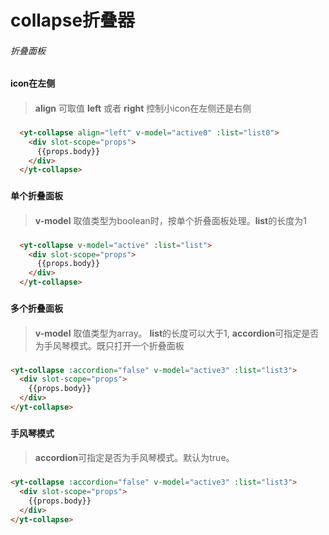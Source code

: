 # collapse折叠器
###### 折叠面板
###
#### icon在左侧
####
> **align** 可取值 **left** 或者 **right** 控制小icon在左侧还是右侧
###
```html
  <yt-collapse align="left" v-model="active0" :list="list0">
    <div slot-scope="props">
      {{props.body}}
    </div>
  </yt-collapse>
```
###
#### 单个折叠面板
####
> **v-model** 取值类型为boolean时，按单个折叠面板处理。**list**的长度为1
###
```html
  <yt-collapse v-model="active" :list="list">
    <div slot-scope="props">
      {{props.body}}
    </div>
  </yt-collapse>
```
###
#### 多个折叠面板
####
> **v-model** 取值类型为array。 **list**的长度可以大于1,
> **accordion**可指定是否为手风琴模式。既只打开一个折叠面板
###
```html
<yt-collapse :accordion="false" v-model="active3" :list="list3">
  <div slot-scope="props">
    {{props.body}}
  </div>
</yt-collapse>
```
###
#### 手风琴模式
####
> **accordion**可指定是否为手风琴模式。默认为true。
###
```html
<yt-collapse :accordion="false" v-model="active3" :list="list3">
  <div slot-scope="props">
    {{props.body}}
  </div>
</yt-collapse>
```
